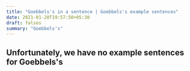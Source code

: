 ```yaml
---
title: "Goebbels's in a sentence | Goebbels's example sentences"
date: 2021-01-20T19:57:50+05:30
draft: falses
summary: "Goebbels's"
---
```

## Unfortunately, we have no example sentences for Goebbels's                 
